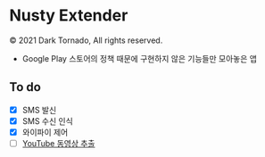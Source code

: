 # Nusty Extender

© 2021 Dark Tornado, All rights reserved.

* Google Play 스토어의 정책 때문에 구현하지 않은 기능들만 모아놓은 앱

## To do

* [x] SMS 발신
* [x] SMS 수신 인식
* [x] 와이파이 제어
* [ ] [YouTube 동영상 추출](https://github.com/DarkTornado/YouTubeDownloader)
